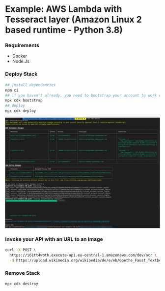 Example: AWS Lambda with Tesseract layer (Amazon Linux 2 based runtime - Python 3.8)
===

### Requirements

- Docker
- Node.Js

### Deploy Stack

```bash
## install dependencies
npm ci
## if you haven't already, you need to bootstrap your account to work with cdk
npx cdk bootstrap
## deploy
npx cdk deploy
```

![Deployment](./deployment.png)

### Invoke your API with an URL to an Image

```bash
curl -X POST \
  https://i61tt4wbth.execute-api.eu-central-1.amazonaws.com/dev/ocr \
  -d https://upload.wikimedia.org/wikipedia/de/e/eb/Goethe_Faust_Textbeispiel_Grossschreibung.png
```

### Remove Stack

```
npx cdk destroy
```